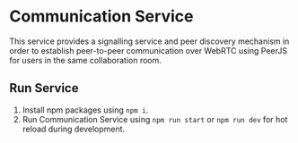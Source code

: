 # Communication Service

This service provides a signalling service and peer discovery mechanism in order to establish peer-to-peer communication over WebRTC using PeerJS for users in the same collaboration room.

## Run Service

1. Install npm packages using `npm i`.
2. Run Communication Service using `npm run start` or `npm run dev` for hot reload during development.
